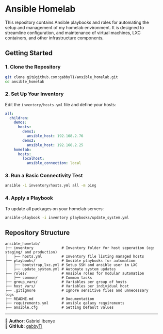 # Ansible Homelab

This repository contains Ansible playbooks and roles for automating the setup and management of my homelab environment. It is designed to streamline configuration, and maintenance of virtual machines, LXC containers, and other infrastructure components.

## Getting Started

### 1. Clone the Repository

```bash
git clone git@github.com:gabbyTI/ansible_homelab.git
cd ansible_homelab
```

### 2. Set Up Your Inventory

Edit the `inventory/hosts.yml` file and define your hosts:

```yml
all:
  children:
    demos:
      hosts:
        demo1:
          ansible_host: 192.168.2.76
        demo2:
          ansible_host: 192.168.2.25
    homelab:
      hosts:
        localhost:
          ansible_connection: local
```

### 3. Run a Basic Connectivity Test

```bash
ansible -i inventory/hosts.yml all -m ping
```

### 4. Apply a Playbook

To update all packages on your homelab servers:

```bash
ansible-playbook -i inventory playbooks/update_system.yml
```

## Repository Structure

```
ansible_homelab/
├── inventory             # Inventory folder for host seperation (eg: staging/ and production)
│   ├── hosts.yml         # Inventory file listing managed hosts
├── playbooks/            # Ansible playbooks for automation
│   ├── bootstrap_lxc.yml # Setup SSH and ansible user in LXC
│   ├── update_system.yml # Automate system updates
├── roles/                # Ansible roles for modular automation
│   ├── common/           # Common tasks
├── group_vars/           # Variables per group of hosts
├── host_vars/            # Variables per individual host
├── .gitignore            # Ignore sensitive files and unnecessary logs
├── README.md             # Documentation
├── requirements.yml      # ansible galaxy requirements
├── ansible.cfg           # Setting Default values
```
---

📌 **Author:** Gabriel Ibenye  
🔗 **GitHub:** [gabbyTI](https://github.com/gabbyTI) 
